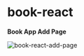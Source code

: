 # book-react
**Book App Add Page**

![book-react-add-page](https://user-images.githubusercontent.com/42061252/56363862-d4685580-61f5-11e9-91a0-e2ce14dd5f36.jpg)
